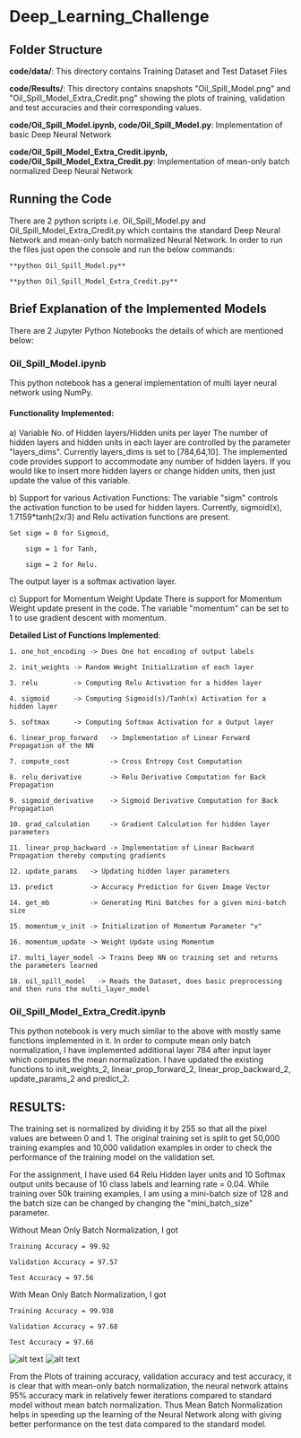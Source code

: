 # Deep_Learning_Challenge


## Folder Structure
**code/data/**: This directory contains Training Dataset and Test Dataset Files

**code/Results/**: This directory contains snapshots "Oil_Spill_Model.png" and "Oil_Spill_Model_Extra_Credit.png" showing the plots of training, validation 
and test accuracies and their corresponding values.


**code/Oil_Spill_Model.ipynb, code/Oil_Spill_Model.py**: Implementation of basic Deep Neural Network

**code/Oil_Spill_Model_Extra_Credit.ipynb, code/Oil_Spill_Model_Extra_Credit.py**: Implementation of mean-only batch normalized Deep Neural Network


## Running the Code
There are 2 python scripts i.e. Oil_Spill_Model.py and Oil_Spill_Model_Extra_Credit.py which contains the standard Deep Neural Network
and mean-only batch normalized Neural Network. In order to run the files just open the console and run the below commands:

	**python Oil_Spill_Model.py**

	**python Oil_Spill_Model_Extra_Credit.py**


## Brief Explanation of the Implemented Models
There are 2 Jupyter Python Notebooks the details of which are mentioned below:

### Oil_Spill_Model.ipynb

This python notebook has a general implementation of multi layer neural network using NumPy.

#### Functionality Implemented: 

a) Variable No. of Hidden layers/Hidden units per layer
The number of hidden layers and hidden units in each layer are controlled by the parameter "layers_dims".
Currently layers_dims is set to [784,64,10].
The implemented code provides support to accommodate any number of hidden layers.
If you would like to insert more hidden layers or change hidden units, then just update the value of this variable.


b) Support for various Activation Functions:
The variable "sigm" controls the activation function to be used for hidden layers. Currently, sigmoid(x), 
1.7159*tanh(2x/3) and Relu activation functions are present. 

	Set sigm = 0 for Sigmoid,

		sigm = 1 for Tanh,
	
		sigm = 2 for Relu.
	
The output layer is a softmax activation layer.
	
c) Support for Momentum Weight Update
There is support for Momentum Weight update present in the code. The variable "momentum" can be set to 1 to use 
gradient descent with momentum.


**Detailed List of Functions Implemented**: 

	1. one_hot_encoding -> Does One hot encoding of output labels 
	
	2. init_weights -> Random Weight Initialization of each layer
	
	3. relu         -> Computing Relu Activation for a hidden layer
	
	4. sigmoid      -> Computing Sigmoid(s)/Tanh(x) Activation for a hidden layer
	
	5. softmax      -> Computing Softmax Activation for a Output layer
	
	6. linear_prop_forward   -> Implementation of Linear Forward Propagation of the NN
	
	7. compute_cost          -> Cross Entropy Cost Computation 
	
	8. relu_derivative       -> Relu Derivative Computation for Back Propagation
	
	9. sigmoid_derivative    -> Sigmoid Derivative Computation for Back Propagation
	
	10. grad_calculation     -> Gradient Calculation for hidden layer parameters
	
	11. linear_prop_backward -> Implementation of Linear Backward Propagation thereby computing gradients
	
	12. update_params   -> Updating hidden layer parameters
	
	13. predict         -> Accuracy Prediction for Given Image Vector
	
	14. get_mb          -> Generating Mini Batches for a given mini-batch size
	
	15. momentum_v_init -> Initialization of Momentum Parameter "v"
	
	16. momentum_update -> Weight Update using Momentum
	
	17. multi_layer_model -> Trains Deep NN on training set and returns the parameters learned
	
	18. oil_spill_model   -> Reads the Dataset, does basic preprocessing and then runs the multi_layer_model
	

	
	
###	Oil_Spill_Model_Extra_Credit.ipynb
This python notebook is very much similar to the above with mostly same functions implemented in it. 
In order to compute mean only batch normalization, I have implemented additional layer 784 after input layer 
which computes the mean normalization. I have updated the existing functions to init_weights_2, linear_prop_forward_2,
linear_prop_backward_2, update_params_2 and predict_2.



## RESULTS:

The training set is normalized by dividing it by 255 so that all the pixel values are between 0 and 1.
The original training set is split to get 50,000 training examples and 10,000 validation examples in order to 
check the performance of the training model on the validation set. 

For the assignment, I have used 64 Relu Hidden layer units and 10 Softmax output units because of 10 class labels and learning rate = 0.04.
While training over 50k training examples, I am using a mini-batch size of 128 and the batch size can be changed by changing 
the "mini_batch_size" parameter. 


Without Mean Only Batch Normalization, I got

	Training Accuracy = 99.92
	
	Validation Accuracy = 97.57
	
	Test Accuracy = 97.56
	
	
With Mean Only Batch Normalization, I got

	Training Accuracy = 99.938
	
	Validation Accuracy = 97.68
	
	Test Accuracy = 97.66
	
![alt text](./code/Results/Oil_Spill_Model.PNG "Standard Deep NN")
![alt text](./code/Results/Oil_Spill_Model_Extra_Credit.PNG "Mean-Only Batch Normalized Deep NN")
	
From the Plots of training accuracy, validation accuracy and test accuracy, it is clear that with mean-only batch normalization, 
the neural network attains 95% accuracy mark in relatively fewer iterations compared to standard model without mean batch normalization.
Thus Mean Batch Normalization helps in speeding up the learning of the Neural Network along with giving better performance on the test
data compared to the standard model.